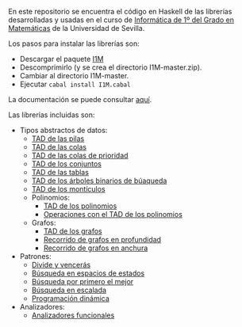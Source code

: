 En este repositorio se encuentra el código en Haskell de las librerías desarrolladas y
usadas en el curso de 
[Informática de 1º del Grado en Matemáticas](http://bit.ly/1WYZ1O9) 
de la Universidad de Sevilla.

Los pasos para instalar las librerías son:

+ Descargar el paquete [I1M](https://github.com/jaalonso/I1M/archive/master.zip)
+ Descomprimirlo (y se crea el directorio I1M-master.zip).
+ Cambiar al directorio I1M-master.
+ Ejecutar `cabal install I1M.cabal`

La documentación se puede consultar [aquí](http://jaalonso.github.io/I1M/).

Las librerías incluidas son:

+ Tipos abstractos de datos:
    + [TAD de las pilas](src/I1M/Pila.hs)   
    + [TAD de las colas](src/I1M/Cola.hs) 
    + [TAD de las colas de prioridad](src/I1M/ColaDePrioridad.hs) 
    + [TAD de los conjuntos](src/I1M/Conjunto.hs) 
    + [TAD de las tablas](src/I1M/Tabla.hs) 
    + [TAD de los árboles binarios de búaqueda](src/I1M/ArbolBin.hs) 
    + [TAD de los montículos](src/I1M/Monticulo.hs)
    + Polinomios:
        + [TAD de los polinomios](src/I1M/Pol.hs) 
        + [Operaciones con el TAD de los polinomios](src/I1M/PolOperaciones.hs) 
    + Grafos:
        + [TAD de los grafos](src/I1M/Grafo.hs) 
        + [Recorrido de grafos en profundidad](src/I1M/RecorridoEnProfundidad.hs) 
        + [Recorrido de grafos en anchura](src/I1M/RecorridoEnAnchura.hs)
+ Patrones:
    + [Divide y vencerás](src/I1M/DivideVenceras.hs) 
    + [Búsqueda en espacios de estados](src/I1M/BusquedaEnEspaciosDeEstados.hs) 
    + [Búsqueda por primero el mejor](src/I1M/BusquedaPrimeroElMejor.hs) 
    + [Búsqueda en escalada](src/I1M/BusquedaEnEscalada.hs) 
    + [Programación dinámica](src/I1M/Dinamica.hs) 
+ Analizadores:
    + [Analizadores funcionales](src/I1M/Analizador.hs) 


